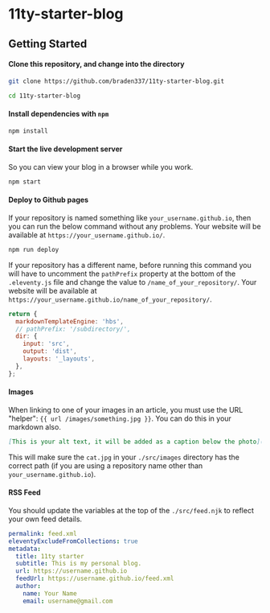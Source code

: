 # 11ty-starter-blog

## Getting Started

#### Clone this repository, and change into the directory

```bash
git clone https://github.com/braden337/11ty-starter-blog.git

cd 11ty-starter-blog
```

#### Install dependencies with `npm`

```bash
npm install
```

#### Start the live development server

So you can view your blog in a browser while you work.

```bash
npm start
```

#### Deploy to Github pages

If your repository is named something like `your_username.github.io`, then you can run the below
command without any problems. Your website will be available at `https://your_username.github.io/`.

```bash
npm run deploy
```

If your repository has a different name, before running this command you will have to uncomment the
`pathPrefix` property at the bottom of the `.eleventy.js` file and change the value to
`/name_of_your_repository/`. Your website will be available at
`https://your_username.github.io/name_of_your_repository/`.

```javascript
return {
  markdownTemplateEngine: 'hbs',
  // pathPrefix: '/subdirectory/',
  dir: {
    input: 'src',
    output: 'dist',
    layouts: '_layouts',
  },
};
```

#### Images

When linking to one of your images in an article, you must use the URL "helper":
`{{ url /images/something.jpg }}`. You can do this in your markdown also.

```markdown
[This is your alt text, it will be added as a caption below the photo]({{ url "/images/cat.jpg" }})
```

This will make sure the `cat.jpg` in your `./src/images` directory has the correct path (if you are
using a repository name other than `your_username.github.io`).

#### RSS Feed

You should update the variables at the top of the `./src/feed.njk` to reflect your own feed details.

```yaml
permalink: feed.xml
eleventyExcludeFromCollections: true
metadata:
  title: 11ty starter
  subtitle: This is my personal blog.
  url: https://username.github.io
  feedUrl: https://username.github.io/feed.xml
  author:
    name: Your Name
    email: username@gmail.com
```
